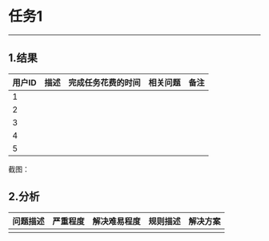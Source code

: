 # 任务1

---

## 1.结果

| 用户ID | 描述 | 完成任务花费的时间 | 相关问题 | 备注 |
| :--- | :--- | :--- | :--- | :--- |
| 1 |  |  |  |  |
| 2 |  |  |  |  |
| 3 |  |  |  |  |
| 4 |  |  |  |  |
| 5 |  |  |  |  |

截图：



## 2.分析

| 问题描述 | 严重程度 | 解决难易程度 | 规则描述 | 解决方案 |
| :--- | :--- | :--- | :--- | :--- |
|  |  |  |  |  |



